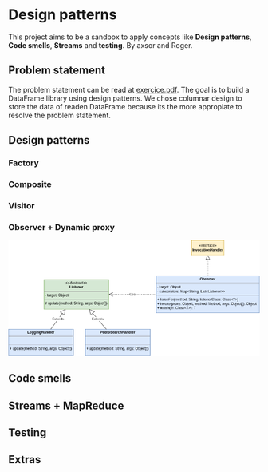 # Design patterns
This project aims to be a sandbox to apply concepts like **Design patterns**, **Code smells**, **Streams** and **testing**.
By axsor and Roger.

## Problem statement
The problem statement can be read at [exercice.pdf](docs/exercice.pdf).
The goal is to build a DataFrame library using design patterns.
We chose columnar design to store the data of readen DataFrame because its the more appropiate to resolve the problem statement.

## Design patterns
### Factory
### Composite
### Visitor
### Observer + Dynamic proxy
![](docs/img/observer_dynamic-proxy.png)

## Code smells

## Streams + MapReduce

## Testing

## Extras